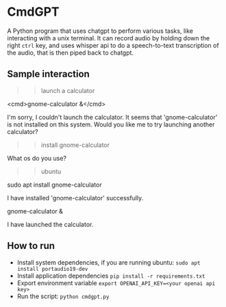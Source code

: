 # CmdGPT
A Python program that uses chatgpt to perform various tasks, like interacting with a unix terminal. It can record audio
by holding down the right `ctrl` key, and uses whisper api to do a speech-to-text transcription of the audio, that is
then piped back to chatgpt.

## Sample interaction
>> launch a calculator

\<cmd\>gnome-calculator &\</cmd\>

I'm sorry, I couldn't launch the calculator. It seems that 'gnome-calculator' is not installed on this system. Would you like me to try launching another calculator?

>> install gnome-calculator

What os do you use?

>> ubuntu

<cmd>sudo apt install gnome-calculator</cmd>

I have installed 'gnome-calculator' successfully.

<cmd>gnome-calculator &</cmd>

I have launched the calculator.


## How to run

* Install system dependencies, if you are running ubuntu: `sudo apt install portaudio19-dev`
* Install application dependencies `pip install -r requirements.txt`
* Export environment variable `export OPENAI_API_KEY=<your openai api key>`
* Run the script: `python cmdgpt.py`
